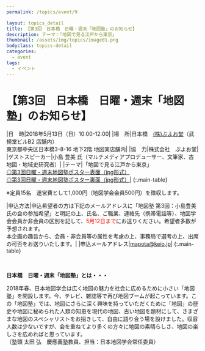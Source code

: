 ```yaml
---
permalink: /topics/event/9

layout: topics_detail
title: 【第3回　日本橋　日曜・週末「地図塾」のお知らせ】
description: テーマ：「地図で見る江戸から東京」
thumbnail: /assets/img/topics/image01.png
bodyclass: topics-detail
categories:
  - event
tags:
  - イベント
---
```


# 【第3回　日本橋　日曜・週末「地図塾」のお知らせ】

|日　時|2018年5月13日（日）10:00-12:00|
|場　所|日本橋　[(株)ぶよお堂](http://www.buyodoshop.com/)（武揚堂ビルB2 店舗内）<br>東京都中央区日本橋3-8-16 地下2階 地図実店舗内|
|協　力|株式会社　ぶよお堂|
|ゲストスピーカー|小島 豊美 氏（マルチメディアプロデューサー、文筆家、古地図・地域史研究者）|
|テーマ|「地図で見る江戸から東京」<br>[◎第3回日曜・週末地図塾ポスター表面（jpg形式）](../../archive/file/program/chizujuku3rd1.jpg)<br>[◎第3回日曜・週末地図塾ポスター裏面（jpg形式）](../../archive/file/program/chizujuku3rd2.jpg)|
{:.main-table}

※定員15名　運営費として1,000円（地図学会会員500円）を徴収します。

|申込方法|申込希望者の方は下記のメールアドレスに「地図塾 第3回：小島豊美氏の会の参加希望」と明記の上、氏名、ご職業、連絡先（携帯電話等）、地図学会会員か非会員の区別を記して、<font color="#ff0000">5月12日まで</font>にお送りください。希望者多数が予想されます。<br>本企画の趣旨から、会員・非会員等の属性を考慮の上、事務局で選考の上、出席の可否をお送りいたします。|
|申込メールアドレス|[mapota@keio.jp](<mailto:mapota@keio.jp>)|
{:.main-table}

<br>

**日本橋　日曜・週末「地図塾」とは・・・**

2018年春、日本地図学会は広く地図の魅力を社会に広めるために小さい「地図塾」を開設します。今、テレビ、雑誌等で再び地図ブームが起こっています。この「地図塾」では、地図にさらに深く興味を持っていただくために「地図」の歴史や地図に秘められた人類の知恵を現代の地図、古い地図を題材にして、さまざまな地図のスペシャリストをお招きして、自由に語り合う場を設けました。収容人数は少ないですが、会を重ねてより多くの方々に地図の素晴らしさ、地図の楽しさを広めればと思っています。<br>
（塾頭 太田 弘　慶應義塾教員、担当：日本地図学会常任委員）
